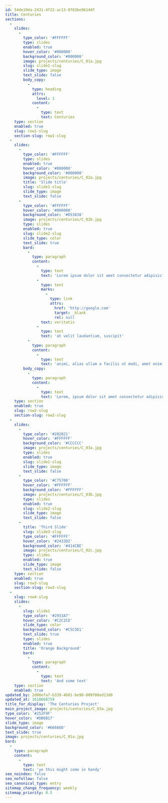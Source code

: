 ```yaml
---
id: 54de19da-2431-4f22-ac13-8f83be9614df
title: Centuries
sections:
  -
    slides:
      -
        type_color: '#FFFFFF'
        type: slides
        enabled: true
        hover_color: '#000000'
        background_color: '#000000'
        image: projects/centuries/C_01a.jpg
        slug: slide1-slug
        slide_type: image
        text_slide: false
        body_copy:
          -
            type: heading
            attrs:
              level: 1
            content:
              -
                type: text
                text: Centuries
    type: section
    enabled: true
    slug: row1-slug
    section-slug: row1-slug
  -
    slides:
      -
        type_color: '#FFFFFF'
        type: slides
        enabled: true
        hover_color: '#000000'
        background_color: '#000000'
        image: projects/centuries/C_02a.jpg
        title: 'Slide title'
        slug: slide1-slug
        slide_type: image
        text_slide: false
      -
        type_color: '#FFFFFF'
        hover_color: '#000000'
        background_color: '#D53838'
        image: projects/centuries/C_02b.jpg
        type: slides
        enabled: true
        slug: slide2-slug
        slide_type: color
        text_slide: true
        bard:
          -
            type: paragraph
            content:
              -
                type: text
                text: 'Lorem ipsum dolor sit amet consectetur adipisicing elit. Quisquam delectus'
              -
                type: text
                marks:
                  -
                    type: link
                    attrs:
                      href: 'http://google.com'
                      target: _blank
                      rel: null
                text: veritatis
              -
                type: text
                text: 'at velit laudantium, suscipit'
          -
            type: paragraph
            content:
              -
                type: text
                text: 'animi, alias ullam a facilis ut modi, amet enim dicta qui aliquid unde sunt quos'
        body_copy:
          -
            type: paragraph
            content:
              -
                type: text
                text: 'Lorem, ipsum dolor sit amet consectetur adipisicing elit. Earum quia ea ipsum, impedit nesciunt quibusdam vel enim tempora odio. Animi ex sapiente quidem. Exercitationem eligendi repudiandae explicabo deleniti, architecto in?'
    type: section
    enabled: true
    slug: row2-slug
    section-slug: row2-slug
  -
    slides:
      -
        type_color: '#202021'
        hover_color: '#FFFFFF'
        background_color: '#CCCCCC'
        image: projects/centuries/C_03a.jpg
        type: slides
        enabled: true
        slug: slide1-slug
        slide_type: image
        text_slide: false
      -
        type_color: '#C75700'
        hover_color: '#FFFFFF'
        background_color: '#FFFFFF'
        image: projects/centuries/C_03b.jpg
        type: slides
        enabled: true
        slug: slide2-slug
        slide_type: image
        text_slide: false
      -
        title: 'Third Slide'
        slug: slide3-slug
        type_color: '#FFFFFF'
        hover_color: '#2433D2'
        background_color: '#414CBE'
        image: projects/centuries/C_02c.jpg
        type: slides
        enabled: true
        slide_type: image
        text_slide: false
    type: section
    enabled: true
    slug: row3-slug
    section-slug: row3-slug
  -
    slug: row4-slug
    slides:
      -
        slug: slide1
        type_color: '#2933A7'
        hover_color: '#C2C2CD'
        slide_type: color
        background_color: '#C5C5D1'
        text_slide: true
        type: slides
        enabled: true
        title: 'Orange Background'
        bard:
          -
            type: paragraph
            content:
              -
                type: text
                text: 'And some text'
    type: section
    enabled: true
updated_by: 2d06efa7-b339-4b01-be90-009f00ed13d0
updated_at: 1618668759
title_for_display: 'The Centuries Project'
main_project_image: projects/centuries/C_03a.jpg
type_color: '#252F9F'
hover_color: '#DB6B17'
slide_type: image
background_color: '#66666D'
text_slide: true
image: projects/centuries/C_01a.jpg
bard:
  -
    type: paragraph
    content:
      -
        type: text
        text: 'yo this might come in handy'
seo_noindex: false
seo_nofollow: false
seo_canonical_type: entry
sitemap_change_frequency: weekly
sitemap_priority: 0.5
---
```

